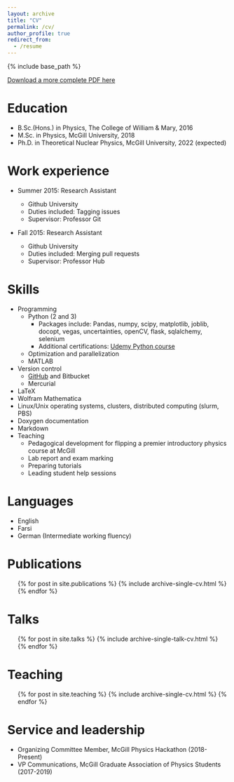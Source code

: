 ```yaml
---
layout: archive
title: "CV"
permalink: /cv/
author_profile: true
redirect_from:
  - /resume
---
```


{% include base_path %}

[Download a more complete PDF here](mrheffernan.github.io/files/Heffernan_Matthew_CV.pdf)

Education
======
* B.Sc.(Hons.) in Physics, The College of William & Mary, 2016
* M.Sc. in Physics, McGill University, 2018
* Ph.D. in Theoretical Nuclear Physics, McGill University, 2022 (expected)

Work experience
======
* Summer 2015: Research Assistant
  * Github University
  * Duties included: Tagging issues
  * Supervisor: Professor Git

* Fall 2015: Research Assistant
  * Github University
  * Duties included: Merging pull requests
  * Supervisor: Professor Hub

Skills
======
* Programming
  * Python (2 and 3)
    * Packages include: Pandas, numpy, scipy, matplotlib, joblib, docopt, vegas, uncertainties, openCV, flask, sqlalchemy, selenium
    * Additional certifications: [Udemy Python course](https://www.udemy.com/certificate/UC-96FGTLHB/)
  * Optimization and parallelization
  * MATLAB
* Version control
  * [GitHub](github.com/mrhheffernan) and Bitbucket
  * Mercurial
* LaTeX
* Wolfram Mathematica
* Linux/Unix operating systems, clusters, distributed computing (slurm, PBS)
* Doxygen documentation
* Markdown
* Teaching
  * Pedagogical development for flipping a premier introductory physics course at McGill
  * Lab report and exam marking
  * Preparing tutorials
  * Leading student help sessions

Languages
======
* English
* Farsi
* German (Intermediate working fluency)

Publications
======
  <ul>{% for post in site.publications %}
    {% include archive-single-cv.html %}
  {% endfor %}</ul>

Talks
======
  <ul>{% for post in site.talks %}
    {% include archive-single-talk-cv.html %}
  {% endfor %}</ul>

Teaching
======
  <ul>{% for post in site.teaching %}
    {% include archive-single-cv.html %}
  {% endfor %}</ul>

Service and leadership
======
* Organizing Committee Member, McGill Physics Hackathon (2018-Present)
* VP Communications, McGill Graduate Association of Physics Students (2017-2019)
